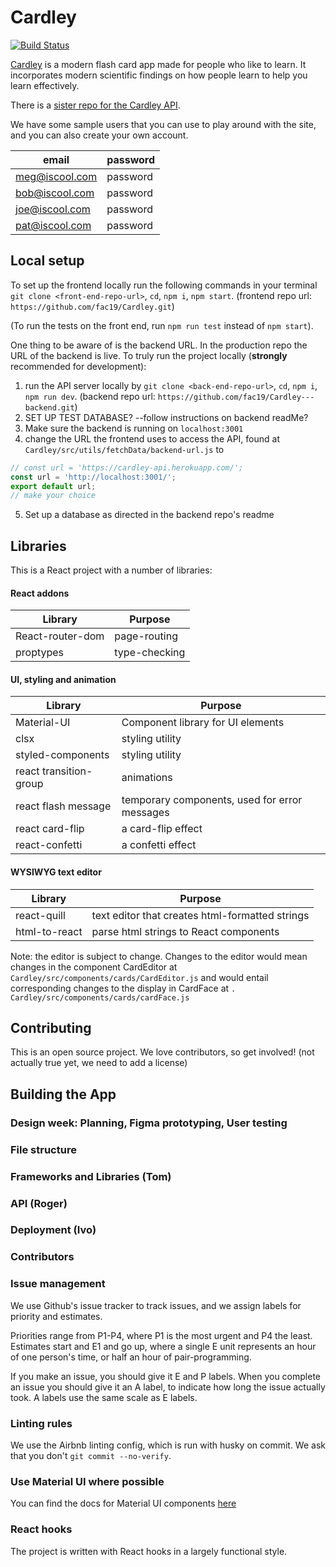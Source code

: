 # Cardley

[![Build Status](https://travis-ci.com/fac19/Cardley.svg?branch=master)](https://travis-ci.com/fac19/Cardley) 

[Cardley](https://objective-bell-c9fa55.netlify.app/) is a modern flash card app made for people who like to learn. It incorporates modern scientific findings on how people learn to help you learn effectively. 

There is a [sister repo for the Cardley API](https://github.com/fac19/Cardley---backend).

We have some sample users that you can use to play around with the site, and you can also create your own account.

| email | password |
| - | - |
| meg@iscool.com | password |
| bob@iscool.com | password |
| joe@iscool.com | password |
| pat@iscool.com | password |


## Local setup

To set up the frontend locally run the following commands in your terminal `git clone <front-end-repo-url>`, `cd`, `npm i`, `npm start`.
(frontend repo url: ```https://github.com/fac19/Cardley.git```)

(To run the tests on the front end, run `npm run test` instead of `npm start`).

One thing to be aware of is the backend URL. In the production repo the URL of the backend is live. To truly run the project locally (__strongly__ recommended for development):
1) run the API server locally by `git clone <back-end-repo-url>`, `cd`, `npm i`, `npm run dev`.
(backend repo url: ```https://github.com/fac19/Cardley---backend.git```)
2) SET UP TEST DATABASE? --follow instructions on backend readMe?
3) Make sure the backend is running on ```localhost:3001``` 
4) change the URL the frontend uses to access the API, found at `Cardley/src/utils/fetchData/backend-url.js` to

```javascript
// const url = 'https://cardley-api.herokuapp.com/';
const url = 'http://localhost:3001/';
export default url;
// make your choice
```

5) Set up a database as directed in the backend repo's readme

## Libraries

This is a React project with a number of libraries:

#### React addons

| Library | Purpose |
| - | - |
| React-router-dom | page-routing |
| proptypes | type-checking |

#### UI, styling and animation
| Library  | Purpose   |
| --- | --- |
|  Material-UI   |  Component library for UI elements   |
| clsx | styling utility |
| styled-components | styling utility |
| react transition-group | animations |
| react flash message | temporary components, used for error messages |
| react card-flip | a card-flip effect |
react-confetti | a confetti effect |

#### WYSIWYG text editor

| Library   | Purpose  |
| --- | --- |
| react-quill | text editor that creates html-formatted strings |
| html-to-react | parse html strings to React components |

Note: the editor is subject to change. Changes to the editor would mean changes in the component CardEditor at `Cardley/src/components/cards/CardEditor.js` and would entail corresponding changes to the display in CardFace at `.
Cardley/src/components/cards/cardFace.js`

## Contributing

This is an open source project. We love contributors, so get involved! (not actually true yet, we need to add a license)

## Building the App

### Design week: Planning, Figma prototyping, User testing

### File structure

### Frameworks and Libraries (Tom)

### API (Roger)

### Deployment (Ivo)

### Contributors

### Issue management
We use Github's issue tracker to track issues, and we assign labels for priority and estimates.

Priorities range from P1-P4, where P1 is the most urgent and P4 the least. Estimates start and E1 and go up, where a single E unit represents an hour of one person's time, or half an hour of pair-programming.

If you make an issue, you should give it E and P labels. When you complete an issue you should give it an A label, to indicate how long the issue actually took. A labels use the same scale as E labels.


### Linting rules

We use the Airbnb linting config, which is run with husky on commit. We ask that you don't `git commit --no-verify`.

### Use Material UI where possible

You can find the docs for Material UI components [here](https://material-ui.com/)

### React hooks

The project is written with React hooks in a largely functional style. 
